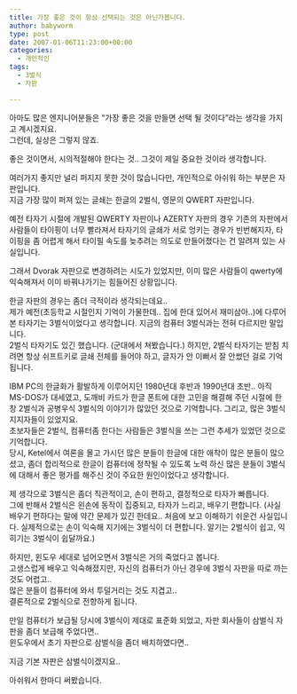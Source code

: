 ```yaml
---
title: 가장 좋은 것이 항상 선택되는 것은 아닌가봅니다.
author: babyworm
type: post
date: 2007-01-06T11:23:00+00:00
categories:
  - 개인적인
tags:
  - 3벌식
  - 자판

---
```

아마도 많은 엔지니어분들은 &#8220;가장 좋은 것을 만들면 선택 될 것이다&#8221;라는 생각을 가지고 계시겠지요.  
그런데, 실상은 그렇지 않죠.

좋은 것이면서, 시의적절해야 한다는 것.. 그것이 제일 중요한 것이라 생각합니다. 

여러가지 좋지만 널리 퍼지지 못한 것이 많습니다만, 개인적으로 아쉬워 하는 부분은 자판입니다.  
지금 가장 많이 퍼져 있는 글쇄는 한글의 2벌식, 영문의 QWERT 자판입니다. 

예전 타자기 시절에 개발된 QWERTY 자판이나 AZERTY 자판의 경우 기존의 자판에서 사람들이 타이핑이 너무 빨라져서 타자기의 글쇄가 서로 엉키는 경우가 빈번해지자, 타이핑을 좀 어렵게 해서 타이필 속도를 늦추려는 의도로 만들어졌다는 건 알려져 있는 사실입니다. 

그래서 Dvorak 자판으로 변경하려는 시도가 있었지만, 이미 많은 사람들이 qwerty에 익숙해져서 이미 바꿔나가기는 힘들어진 상황입니다. 

한글 자판의 경우는 좀더 극적이라 생각되는데요..  
제가 예전(초등학교 시절인지 기억이 가물한데.. 집에 한대 있어서 재미삼아..)에 다루어본 타자기는 3벌식이었다고 생각합니다. 지금의 컴퓨터 3벌식과는 전혀 다르지만 말입니다.  
2벌식 타자기도 있긴 했습니다. (군대에서 쳐봤습니다.) 하지만, 2벌식 타자기는 받침 치려면 항상 쉬프트키로 글쇄 전체를 들어야 하고, 글자가 안 이뻐서 잘 안썼던 걸로 기억됩니다. 

IBM PC의 한글화가 활발하게 이루어지던 1980년대 후반과 1990년대 초반.. 아직 MS-DOS가 대세였고, 도깨비 카드가 한글 폰트에 대한 고민을 해결해 주던 시절에 한창 2벌식과 공병우식 3벌식의 이야기가 많았던 것으로 기억합니다. 그리고, 많은 3벌식 지지자들이 있었지요.  
초보자들은 2벌식, 컴퓨터좀 한다는 사람들은 3벌식을 쓰는 그런 추세가 있었던 것으로 기억합니다.  
당시, Ketel에서 여론을 몰고 가시던 많은 분들이 한글에 대한 애착이 많은 분들이 많으셨고, 좀더 합리적으로 한글이 컴퓨터에 정착될 수 있도록 노력 하신 많은 분들이 3벌식에 대해서 좋은 평가를 해주신 것이 주요한 원인이었다고 생각합니다. 

제 생각으로 3벌식은 좀더 직관적이고, 손이 편하고, 결정적으로 타자가 빠릅니다.  
그에 반해서 2벌식은 왼손에 동작이 집중되고, 타자가 느리고, 배우기 편합니다. (사실 배우기 편하다는 말에 약간 문제가 있긴 한데요.. 처음에 보고 이해하기 쉬운건 사실입니다. 실제적으로는 손이 익숙해 지기에는 3벌식이 더 편합니다. 알기는 2벌식이 쉽고, 익히기는 3벌식이 쉽달까요.)

하지만, 윈도우 세대로 넘어오면서 3벌식은 거의 죽었다고 봅니다.  
고생스럽게 배우고 익숙해졌지만, 자신의 컴퓨터가 아닌 경우에 3벌식 자판을 따로 까는 것도 어렵고..  
많은 분들이 컴퓨터에 와서 투덜거리는 것도 지겹고..  
결론적으로 2벌식으로 전향하게 됩니다. 

만일 컴퓨터가 보급될 당시에 3벌식이 제대로 표준화 되었고, 자판 회사들이 삼벌식 자판을 좀더 보급해 주었다면..  
윈도우에서 초기 자판으로 삼벌식을 좀더 배치하였다면..

지금 기본 자판은 삼벌식이겠지요.. 

아쉬워서 한마디 써봤습니다.